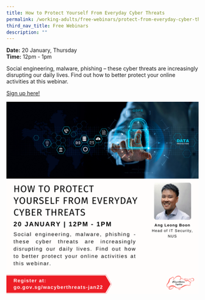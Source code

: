 ```yaml
---
title: How to Protect Yourself From Everyday Cyber Threats
permalink: /working-adults/free-webinars/protect-from-everyday-cyber-threats
third_nav_title: Free Webinars
description: ""
---
```



**Date:** 20 January, Thursday
<br> **Time:** 12pm - 1pm

Social engineering, malware, phishing – these cyber threats are increasingly disrupting our daily lives. Find out how to better protect your online activities at this webinar.

[Sign up here!](https://zoom.us/webinar/register/4516393829400/WN_cb8qDwu9QvCp3VwHuF4_Yw)

![SNT Adults 20 Jan](/images/20-Jan-WA.png)